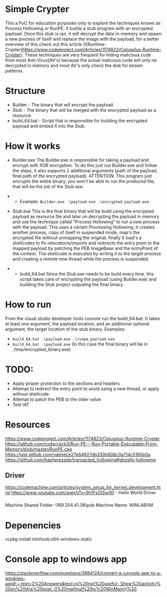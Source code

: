# Simple Crypter
This a PoC for education purposes only to explore the techniques known as Process Hollowing or RunPE.
It builds a stub program with an encrypted payload. Once this stub is ran, it will decrypt the data in-memory and spawn a new process of itself and replace the image with the payload, for a better overview of this check out this article (![Runtime-Crypter]https://www.codeproject.com/Articles/1174823/Cplusplus-Runtime-Crypter).
These techniques are very frequent for hiding malicious code from most Anti-Virus(AV's) because the actual malicious code will only ne decrypted in memory and most AV's only check the disk for known patterns. 


# Structure
- Builder - The binary that will encrypt the payload.
- Stub - The binary that will be merged with the encrypted payload as a resource.
- build_64.bat - Script that is responsible for building the encrypted payload and embed it into the Stub. 

# How it works
- Builder.exe
The Builder.exe is responsible for taking a payload and encrypt with XOR encryption.
To do this just run Builder.exe and follow the steps, it also supports 2 additional arguments (path of the payload, final path of the encrypted payload).
ATTENTION: This program just encrypts the entire binary, you won't be able to run the produced file, that will be the job of the Stub.exe.
- - Example: ```Builder.exe .\payload.exe .\encrypted_payload.exe```

- Stub.exe
This is the final binary that will be build using the encrypted payload as resource file and later on decrypting the payload in memory and use the technique called "Process Hollowing" to run a new process with the payload.
This uses a variant Processing Hollowing, it creates another process, copy of itself in suspended mode, map's the encrypted file without unmapping the original, finally it load's a shellcodes to fix relocations/imports and redirects the entry point to the mapped payload by patching the PEB ImageBase and the entryPoint of the context.
The shellcode is executed by writing it to the target process and creating a remote new thread while the process is suspended.

- - build_64.bat
Since the Stub.exe needs to be build every time, this script takes care of encrypting the payload (using Builder.exe) and building the Stub project outputing the final binary.


# How to run
From the visual studio developer tools console run the build_64.bat.
It takes at least one argument, the payload location, and an additional optional argument, the target location of the stub binary.
Examples:
- ```build_64.bat .\payload.exe .\runpe_payload.exe```
- ```build_64.bat .\payload.exe``` (In this case the final binary will be in ./tmp/encrypted_binary.exe)


# TODO:
- Apply proper protection to the sections and headers
- Attempt to redirect the entry point to avoid using a new thread, or apply without shellcode
- Attempt to patch the PEB to the older value
- Test IAT

# Resources
https://www.codeproject.com/Articles/1174823/Cplusplus-Runtime-Crypter
https://github.com/codecrack3/Run-PE---Run-Portable-Executable-From-Memory/blob/master/RunPE.cpp
https://gist.github.com/valinet/e27e64927db330b808c3a714c5165b0a
https://github.com/hasherezade/transacted_hollowing#ghostly-hollowing

## Driver
https://codemachine.com/articles/system_setup_for_kernel_development.html
https://www.youtube.com/watch?v=9h1FsOISwX0 - Hello World Driver

###
Machine Shared Folder: \\169.254.41.38\pub
Machine Name: WINLABVM

# Depenencies
vcpkg install minhook:x64-windows-static

# Console app to windows app
https://stackoverflow.com/questions/3884124/convert-a-console-app-to-a-windows-app#:~:text=2%20Answers&text=is%20not%20useful-,Show%20activity%20on%20this%20post.,()%20method%20to%20WinMain()%20.